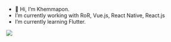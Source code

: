 - 👋 Hi, I’m Khemmapon.
- I’m currently working with RoR, Vue.js, React Native, React.js
- I’m currently learning Flutter.

<!---
- 👀 I’m interested in RoR, Vue, Machine Learning.
- 💞️ I’m looking to collaborate on ...
- 📫 How to reach me ...
--->

<!---
khemmapon/khemmapon is a ✨ special ✨ repository because its `README.md` (this file) appears on your GitHub profile.
You can click the Preview link to take a look at your changes.
--->

<!---
<h3><a id="user-content-languages-and-tools" class="anchor" aria-hidden="true" href="#languages-and-tools"><svg class="octicon octicon-link" viewBox="0 0 16 16" version="1.1" width="16" height="16" aria-hidden="true"><path fill-rule="evenodd" d="M7.775 3.275a.75.75 0 001.06 1.06l1.25-1.25a2 2 0 112.83 2.83l-2.5 2.5a2 2 0 01-2.83 0 .75.75 0 00-1.06 1.06 3.5 3.5 0 004.95 0l2.5-2.5a3.5 3.5 0 00-4.95-4.95l-1.25 1.25zm-4.69 9.64a2 2 0 010-2.83l2.5-2.5a2 2 0 012.83 0 .75.75 0 001.06-1.06 3.5 3.5 0 00-4.95 0l-2.5 2.5a3.5 3.5 0 004.95 4.95l1.25-1.25a.75.75 0 00-1.06-1.06l-1.25 1.25a2 2 0 01-2.83 0z"></path></svg></a>Languages and Tools:</h3>
<p>
  <a href="https://www.w3.org/html/" rel="nofollow">
    <img align="left" alt="HTML5" width="26px" src="https://raw.githubusercontent.com/github/explore/80688e429a7d4ef2fca1e82350fe8e3517d3494d/topics/html/html.png" style="max-width:100%;">
  </a>
  <a href="https://www.w3schools.com/css/" rel="nofollow"><img align="left" alt="CSS3" width="26px" src="https://raw.githubusercontent.com/github/explore/80688e429a7d4ef2fca1e82350fe8e3517d3494d/topics/css/css.png" style="max-width:100%;"></a>
  <a href="https://www.python.org" rel="nofollow"> <img align="left" alt="Python" width="26px" src="https://github.com/Aakarsh-B/trying-repos/raw/master/python-5.svg?raw=true" style="max-width:100%;"> </a>
  <a href="https://www.cprogramming.com/" rel="nofollow"> <img align="left" alt="C" width="26px" src="https://github.com/Aakarsh-B/trying-repos/raw/master/c-programming.png" style="max-width:100%;"> </a>
  <a href="https://www.w3schools.com/cpp/" rel="nofollow"> <img align="left" alt="C++" width="26px" src="https://github.com/Aakarsh-B/trying-repos/raw/master/c++.png" style="max-width:100%;"> </a>
  <a href="https://git-scm.com/" rel="nofollow"> <img align="left" alt="git" width="26px" src="https://camo.githubusercontent.com/fbfcb9e3dc648adc93bef37c718db16c52f617ad055a26de6dc3c21865c3321d/68747470733a2f2f7777772e766563746f726c6f676f2e7a6f6e652f6c6f676f732f6769742d73636d2f6769742d73636d2d69636f6e2e737667" data-canonical-src="https://www.vectorlogo.zone/logos/git-scm/git-scm-icon.svg" style="max-width:100%;"> </a>
  <a target="_blank" rel="noopener noreferrer" href="https://github.com/Aakarsh-B/trying-repos/blob/master/github.svg"><img align="left" alt="GitHub" width="26px" src="https://github.com/Aakarsh-B/trying-repos/raw/master/github.svg" style="max-width:100%;"></a>
<br>
--->

![](https://github-readme-stats.vercel.app/api?username=khemmapon&count_private=true&show_icons=true&theme=ayu-mirage&include_all_commits=true&disable_animations=false)
